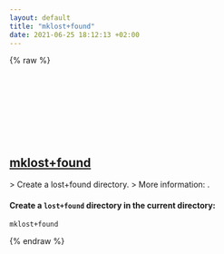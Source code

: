 ```yaml
---
layout: default
title: "mklost+found"
date: 2021-06-25 18:12:13 +02:00
---
```

{% raw %}
<h2 id="mklost+found">
  <a href="/en/linux/mklost+found.html">mklost+found</a> <a href="#mklost+found"><svg class="icon">
    <use href="/assets/images/unicode_sprite.svg#link" />
  </svg></a>
</h2>
> Create a lost+found directory.
> More information: <https://manned.org/mklost+found>.

#### Create a `lost+found` directory in the current directory:
```shell
mklost+found
```
{% endraw %}